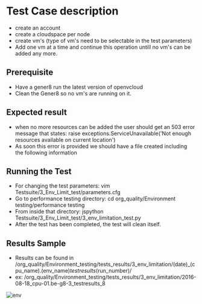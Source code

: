# Test Case description
- create an account
- create a cloudspace per node
- create vm's (type of vm's need to be selectable in the test parameters) 
- Add one vm at a time and continue this operation untill no vm's can be added any more.

## Prerequisite
- Have a gener8 run the latest version of openvcloud
- Clean the Gener8 so no vm's are running on it.

## Expected result
- when no more resources can be added the user should get an 503 error message that states:
raise exceptions.ServiceUnavailable('Not enough resources available on current location')
- As soon this error is provided we should have a file created including the following information


## Running the Test
- For changing the test parameters: vim Testsuite/3_Env_Limit_test/parameters.cfg 
- Go to performance testing directory: cd org_quality/Environment testing/performance testing
- From inside that directory:   jspython Testsuite/3_Env_Limit_test/3_env_limitation_test.py 
- After the test has been completed, the test will clean itself.

## Results Sample
- Results can be found in /org_quality/Environment_testing/tests_results/3_env_limitation/(date)_(cpu_name).(env_name)_testresults_(run_number)/
- ex: /org_quality/Environment_testing/tests_results/3_env_limitation/2016-08-18_cpu-01.be-g8-3_testresults_8

![env](https://cloud.githubusercontent.com/assets/15011431/14171111/e85dcee6-f739-11e5-86ea-8537bd7187f5.png)
